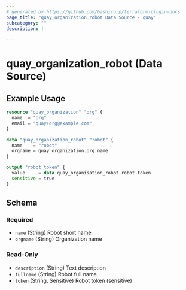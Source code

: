 ```yaml
---
# generated by https://github.com/hashicorp/terraform-plugin-docs
page_title: "quay_organization_robot Data Source - quay"
subcategory: ""
description: |-
  
---
```


# quay_organization_robot (Data Source)



## Example Usage

```terraform
resource "quay_organization" "org" {
  name  = "org"
  email = "quay+org@example.com"
}

data "quay_organization_robot" "robot" {
  name    = "robot"
  orgname = quay_organization.org.name
}

output "robot_token" {
  value     = data.quay_organisation_robot.robot.token
  sensitive = true
}
```

<!-- schema generated by tfplugindocs -->
## Schema

### Required

- `name` (String) Robot short name
- `orgname` (String) Organization name

### Read-Only

- `description` (String) Text description
- `fullname` (String) Robot full name
- `token` (String, Sensitive) Robot token (sensitive)
